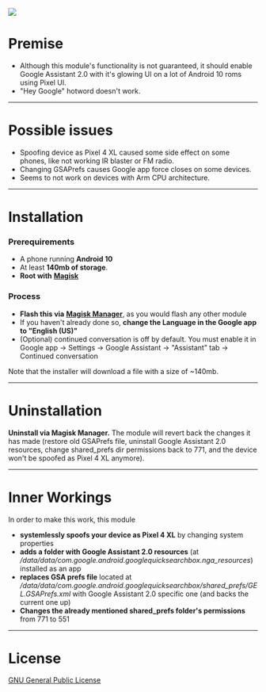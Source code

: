 ![](https://i.imgur.com/QJkngBt.png)

# Premise
- Although this module's functionality is not guaranteed, it should enable Google Assistant 2.0 with it's glowing UI on a lot of Android 10 roms using Pixel UI.
- "Hey Google" hotword doesn't work.

---

# Possible issues
- Spoofing device as Pixel 4 XL caused some side effect on some phones, like not working IR blaster or FM radio.
- Changing GSAPrefs causes Google app force closes on some devices.
- Seems to not work on devices with Arm CPU architecture.

---

# Installation
### Prerequirements
- A phone running **Android 10**
- At least **140mb of storage**.
- **Root with** [**Magisk**](https://magiskmanager.com/)

### Process
- **Flash this via** [**Magisk Manager**](https://magiskmanager.com/), as you would flash any other module
- If you haven't already done so, **change the Language in the Google app to "English (US)"**
- (Optional) continued conversation is off by default. You must enable it in Google app -> Settings -> Google Assistant -> "Assistant" tab -> Continued conversation

Note that the installer will download a file with a size of ~140mb.

---

# Uninstallation
**Uninstall via Magisk Manager.** The module will revert back the changes it has made (restore old GSAPrefs file, uninstall Google Assistant 2.0 resources, change shared_prefs dir permissions back to 771, and the device won't be spoofed as Pixel 4 XL anymore).

---

# Inner Workings
In order to make this work, this module
- **systemlessly spoofs your device as Pixel 4 XL** by changing system properties
- **adds a folder with Google Assistant 2.0 resources** (at */data/data/com.google.android.googlequicksearchbox.nga_resources*) installed as an app
- **replaces GSA prefs file** located at */data/data/com.google.android.googlequicksearchbox/shared_prefs/GEL.GSAPrefs.xml* with Google Assistant 2.0 specific one (and backs the current one up)
- **Changes the already mentioned shared_prefs folder's permissions** from 771 to 551

---

# License
[GNU General Public License](https://www.gnu.org/licenses/gpl-3.0.en.html)
